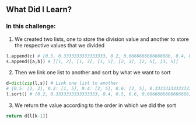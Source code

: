 ## What Did I Learn?

### In this challenge:

1. We created two lists, one to store the division value and another to store the respective values ​​that we divided
```python
l.append(c) # [0.5, 0.3333333333333333, 0.2, 0.6666666666666666, 0.4, 0.6]
s.append([a,b]) # [[1, 2], [1, 3], [1, 5], [2, 3], [2, 5], [3, 5]]
```

2. Then we link one list to another and sort by what we want to sort
```python
d=dict(zip(l,s)) # Link one list to another
# {0.5: [1, 2], 0.2: [1, 5], 0.4: [2, 5], 0.6: [3, 5], 0.3333333333333333: [1, 3], 0.6666666666666666: [2, 3]}
l.sort() # [0.2, 0.3333333333333333, 0.4, 0.5, 0.6, 0.6666666666666666]
```

3. We return the value according to the order in which we did the sort
```python
return d[l[k-1]]
```